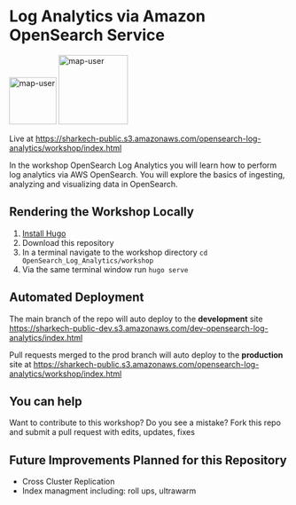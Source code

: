# Log Analytics via Amazon OpenSearch Service

<img width="85" alt="map-user" src="https://img.shields.io/badge/views-1087-green"> <img width="125" alt="map-user" src="https://img.shields.io/badge/unique visits-300-green">

Live at https://sharkech-public.s3.amazonaws.com/opensearch-log-analytics/workshop/index.html

In the workshop OpenSearch Log Analytics you will learn how to perform log analytics via AWS OpenSearch. You will explore the basics of ingesting, analyzing and visualizing data in OpenSearch.

## Rendering the Workshop Locally

1. [Install Hugo](https://gohugo.io/getting-started/installing/)
2. Download this repository
3. In a terminal navigate to the workshop directory ```cd OpenSearch_Log_Analytics/workshop```
4. Via the same terminal window run ```hugo serve```

## Automated Deployment

The main branch of the repo will auto deploy to the **development** site https://sharkech-public-dev.s3.amazonaws.com/dev-opensearch-log-analytics/index.html

Pull requests merged to the prod branch will auto deploy to the **production** site at https://sharkech-public.s3.amazonaws.com/opensearch-log-analytics/workshop/index.html

## You can help

Want to contribute to this workshop? Do you see a mistake? Fork this repo and submit a pull request with edits, updates, fixes

## Future Improvements Planned for this Repository

* Cross Cluster Replication
* Index managment including: roll ups, ultrawarm
